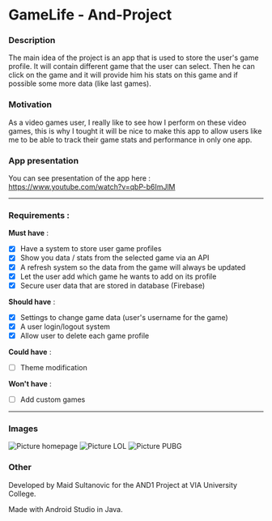 # GameLife - And-Project

### Description  
The main idea of the project is an app that is used to store the user's game profile. It will contain different game that the user can select. Then he can click on the game and it will provide him his stats on this game and if possible some more data (like last games).  
  
### Motivation    
As a video games user, I really like to see how I perform on these video games, this is why I tought it will be nice to make this app to allow users like me to be able to track their game stats and performance in only one app.


### App presentation
You can see presentation of the app here : https://www.youtube.com/watch?v=qbP-b6ImJlM

___

### Requirements :

**Must have** :  
- [X] Have a system to store user game profiles  
- [X] Show you data / stats from the selected game via an API  
- [X] A refresh system so the data from the game will always be updated  
- [X] Let the user add which game he wants to add on its profile
- [X] Secure user data that are stored in database (Firebase)
 
**Should have** :  
- [X] Settings to change game data (user's username for the game)  
- [X] A user login/logout system   
- [X] Allow user to delete each game profile
 
**Could have** :  
- [ ] Theme modification  

**Won't have** :  
- [ ] Add custom games 

___


### Images

![Picture homepage](https://cdn.discordapp.com/attachments/764647594667933727/844936438779740180/unknown.png) ![Picture LOL](https://cdn.discordapp.com/attachments/764647594667933727/844936855963303997/unknown.png) ![Picture PUBG](https://cdn.discordapp.com/attachments/764647594667933727/844936934366642226/unknown.png)

### Other

Developed by Maid Sultanovic for the AND1 Project at VIA University College.  
  
Made with Android Studio in Java.
